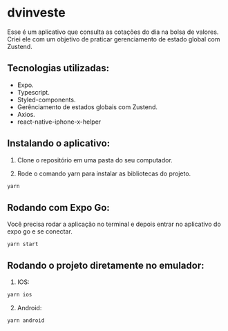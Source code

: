 # dvinveste

Esse é um aplicativo que consulta as cotações do dia na bolsa de valores. Criei ele com um objetivo de praticar gerenciamento de estado global com Zustend.

## Tecnologias utilizadas:

- Expo.
- Typescript.
- Styled-components.
- Gerênciamento de estados globais com Zustend.
- Axios.
- react-native-iphone-x-helper

## Instalando o aplicativo:

1. Clone o repositório em uma pasta do seu computador.

2. Rode o comando yarn para instalar as bibliotecas do projeto.

```sh
yarn
```

## Rodando com Expo Go:

Você precisa rodar a aplicação no terminal e depois entrar no aplicativo do expo go e se conectar.

```
yarn start
```

## Rodando o projeto diretamente no emulador:

1. IOS:

```sh
yarn ios
```

2. Android:

```sh
yarn android
```
